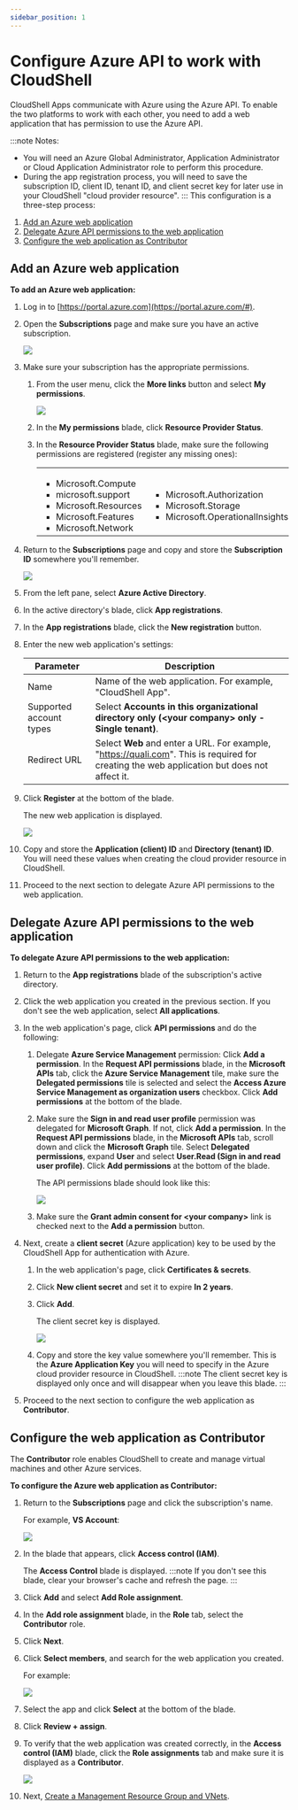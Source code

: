 ```yaml
---
sidebar_position: 1
---
```


# Configure Azure API to work with CloudShell

CloudShell Apps communicate with Azure using the Azure API. To enable the two platforms to work with each other, you need to add a web application that has permission to use the Azure API.

:::note Notes:
- You will need an Azure Global Administrator, Application Administrator or Cloud Application Administrator role to perform this procedure.
- During the app registration process, you will need to save the subscription ID, client ID, tenant ID, and client secret key for later use in your CloudShell "cloud provider resource".
:::
This configuration is a three-step process:

1. [Add an Azure web application](./configure-azure-api-to-work-with-cloudshell.md#add-an-azure-web-application)
2. [Delegate Azure API permissions to the web application](./configure-azure-api-to-work-with-cloudshell.md#delegate-azure-api-permissions-to-the-web-application)
3. [Configure the web application as Contributor](./configure-azure-api-to-work-with-cloudshell.md#configure-the-web-application-as-contributor)

## Add an Azure web application

**To add an Azure web application:**

1. Log in to [https://portal.azure.com](https://portal.azure.com/#).
2. Open the **Subscriptions** page and make sure you have an active subscription.
    
    ![](/Images/Admin-Guide/Azure-deployment-type/ActiveSubscription.png)
    
3. Make sure your subscription has the appropriate permissions.
    
    1. From the user menu, click the **More links** button and select **My permissions**.
        
        ![](/Images/Admin-Guide/Azure-deployment-type/ShowUserPermissions.png)
        
    2. In the **My permissions** blade, click **Resource Provider Status**.
    3. In the **Resource Provider Status** blade, make sure the following permissions are registered (register any missing ones):
        
        <table style={{ marginLeft: 0, marginRight: 'auto' }} className="TableStyle-Alternate-Row-Color" cellSpacing="21">
            <tbody>
                <tr className="TableStyle-Alternate-Row-Color-Body-Body1">
                <td className="TableStyle-Alternate-Row-Color-BodyB-Column1-Body1">
                    <ul>
                    <li className="level0_print">Microsoft.Compute</li>
                    <li className="level0_print">microsoft.support</li>
                    <li className="level0_print">Microsoft.Resources</li>
                    <li className="level0_print">Microsoft.Features</li>
                    <li className="level0_print">
                        Microsoft.Net<span className="SearchHighlight SearchHighlight4">work</span>
                    </li>
                    </ul>
                </td>
                <td className="TableStyle-Alternate-Row-Color-BodyA-Column1-Body1">
                    <ul>
                    <li>Microsoft.Authorization</li>
                    <li>Microsoft.Storage</li>
                    <li>Microsoft.OperationalInsights</li>
                    </ul>
                </td>
                </tr>
            </tbody>
        </table>
        
4. Return to the **Subscriptions** page and copy and store the **Subscription ID** somewhere you'll remember.
    
    ![](/Images/Admin-Guide/Azure-deployment-type/subscription2.png)
    
5. From the left pane, select **Azure Active Directory**.
6. In the active directory's blade, click **App registrations**.
7. In the **App registrations** blade, click the **New registration** button.
8. Enter the new web application's settings:
    
    | Parameter | Description |
    | --- | --- |
    | Name | Name of the web application. For example, "CloudShell App". |
    | Supported account types | Select **Accounts in this organizational directory only (\<your company\> only - Single tenant)**. |
    | Redirect URL | Select **Web** and enter a URL. For example, "https://quali.com". This is required for creating the web application but does not affect it. |
    
9. Click **Register** at the bottom of the blade.
    
    The new web application is displayed.
    
    ![](/Images/Admin-Guide/Azure-deployment-type/NewWebApp.png)
    
10. Copy and store the **Application (client) ID** and **Directory (tenant) ID**. You will need these values when creating the cloud provider resource in CloudShell.
    
11. Proceed to the next section to delegate Azure API permissions to the web application.

## Delegate Azure API permissions to the web application

**To delegate Azure API permissions to the web application:**

1. Return to the **App registrations** blade of the subscription's active directory.
2. Click the web application you created in the previous section. If you don't see the web application, select **All applications**.
3. In the web application's page, click **API permissions** and do the following:
    
    1. Delegate **Azure Service Management** permission: Click **Add a permission**. In the **Request API permissions** blade, in the **Microsoft APIs** tab, click the **Azure Service Management** tile, make sure the **Delegated permissions** tile is selected and select the **Access Azure Service Management as organization users** checkbox. Click **Add permissions** at the bottom of the blade.
        
    2. Make sure the **Sign in and read user profile** permission was delegated for **Microsoft Graph**. If not, click **Add a permission**. In the **Request API permissions** blade, in the **Microsoft APIs** tab, scroll down and click the **Microsoft Graph** tile. Select **Delegated permissions**, expand **User** and select **User.Read (Sign in and read user profile)**. Click **Add permissions** at the bottom of the blade.
        
        The API permissions blade should look like this:
        
        ![](/Images/Admin-Guide/Azure-deployment-type/RequiredPermissions.png)
        
    3. Make sure the **Grant admin consent for \<your company\>** link is checked next to the **Add a permission** button.
        
4. Next, create a **client secret** (Azure application) key to be used by the CloudShell App for authentication with Azure.
    1. In the web application's page, click **Certificates & secrets**.
    2. Click **New client secret** and set it to expire **In 2 years**.
    3. Click **Add**.
        
        The client secret key is displayed.
        
        ![](/Images/Admin-Guide/Azure-deployment-type/SecretKey.png)
        
    4. Copy and store the key value somewhere you'll remember. This is the **Azure Application Key** you will need to specify in the Azure cloud provider resource in CloudShell.
        :::note
        The client secret key is displayed only once and will disappear when you leave this blade.
        :::
5. Proceed to the next section to configure the web application as **Contributor**.

## Configure the web application as Contributor

The **Contributor** role enables CloudShell to create and manage virtual machines and other Azure services.

**To configure the Azure web application as Contributor:**

1. Return to the **Subscriptions** page and click the subscription's name.
    
    For example, **VS Account**:
    
    ![](/Images/Admin-Guide/Azure-deployment-type/subscription.png)
    
2. In the blade that appears, click **Access control (IAM)**.
    
    The **Access Control** blade is displayed.
    :::note
    If you don't see this blade, clear your browser's cache and refresh the page.
    :::
3. Click **Add** and select **Add Role assignment**.
4. In the **Add role assignment** blade, in the **Role** tab, select the **Contributor** role.
5. Click **Next**.
6. Click **Select members**, and search for the web application you created.
    
    For example:
    
    ![](/Images/Admin-Guide/Azure-deployment-type/AddUsersSelectApp.png)
    
7. Select the app and click **Select** at the bottom of the blade.
    
8. Click **Review + assign**.
9. To verify that the web application was created correctly, in the **Access control (IAM)** blade, click the **Role assignments** tab and make sure it is displayed as a **Contributor**.
    
    ![](/Images/Admin-Guide/Azure-deployment-type/NewContributorWebApp.png)
    
10. Next, [Create a Management Resource Group and VNets](./create-a-management-resource-group-and-vnets.md).
